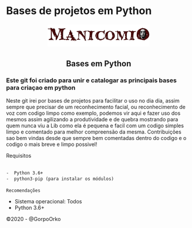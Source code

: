 # Bases de projetos em Python
  <h6 align="center">
   <img src="https://raw.githubusercontent.com/gorpo/Manicomio-Boot-Theme/master/manicomio/boot.png" width="55%"></img>
       <h2 align="center">Bases em Python</h2>
  </h6>
<h3> Este git foi criado para unir e catalogar as principais bases para criaçao em python</h3><br<

Neste git irei por bases de projetos para facilitar o uso no dia dia, assim sempre que precisar de um reconhecimento facial, ou reconhecimento de voz com codigo limpo como exemplo, podemos vir aqui e fazer uso dos mesmos assim agilizando a produtividade e de quebra mostrando para quem nunca viu a Lib como ela é pequena e facil com um codigo simples limpo e comentado para melhor compreensão da mesma. Contribuições sao bem vindas desde que sempre bem comentadas dentro do codigo e o codigo o mais breve e limpo possivel!<br>
---------------------

Requisitos
~~~~~~~~~~

-  Python 3.6+
-  python3-pip (para instalar os módulos)

Recomendações
~~~~~~~~~~~~~

-  Sistema operacional: Todos
-  Python 3.6+


©2020 - @GorpoOrko

